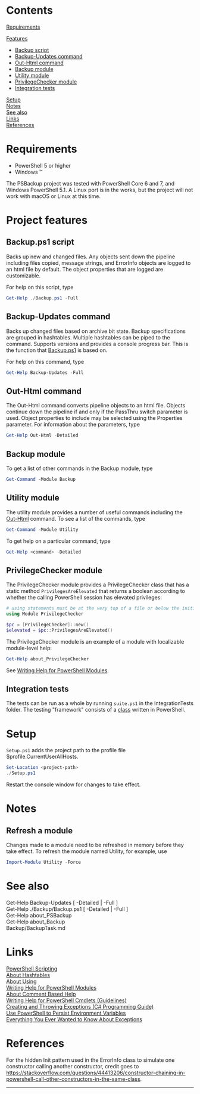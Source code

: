 # Contents

[Requirements]( #requirements )

[Features]( #project-features)  
- [Backup script]( #backup.ps1-script )  
- [Backup-Updates command]( #backup-updates-command )  
- [Out-Html command]( #out-html-command )
- [Backup module]( #backup-module )  
- [Utility module]( #utility-module )  
- [PrivilegeChecker module]( #privilegechecker-module )  
- [Integration tests]( #integration-tests )  

[Setup]( #setup )  
[Notes]( #notes )  
[See also]( #see-also )  
[Links]( #links )  
[References]( #references )  

# Requirements

- PowerShell 5 or higher  
- Windows &trade;

The PSBackup project was tested with PowerShell Core 6 and 7, and Windows PowerShell 5.1. A Linux port is in the works, but the project will not work with macOS or Linux at this time.

# Project features

## Backup.ps1 script

Backs up new and changed files. Any objects sent down the pipeline including files copied, message strings, and ErrorInfo objects are logged to an html file by default. The object properties that are logged are customizable.

For help on this script, type

```PowerShell
Get-Help ./Backup.ps1 -Full
```

## Backup-Updates command

Backs up changed files based on archive bit state. Backup specifications are grouped in hashtables. Multiple hashtables can be piped to the command. Supports versions and provides a console progress bar. This is the function that [Backup.ps1]( #backup.ps1-script) is based on.

For help on this command, type

``` PowerShell
Get-Help Backup-Updates -Full
```

## Out-Html command

The Out-Html command converts pipeline objects to an html file. Objects continue down the pipeline if and only if the PassThru switch parameter is used. Object properties to include may be selected using the Properties parameter. For information about the parameters, type

```PowerShell
Get-Help Out-Html -Detailed
```

## Backup module

To get a list of other commands in the Backup module, type

```PowerShell
Get-Command -Module Backup
```

## Utility module

The utility module provides a number of useful commands including the [Out-Html]( #out-html-command) command. To see a list of the commands, type

```PowerShell
Get-Command -Module Utility
```

To get help on a particular command, type

```PowerShell
Get-Help <command> -Detailed
```

## PrivilegeChecker module

The PrivilegeChecker module provides a PrivilegeChecker class that has a static method `PrivilegesAreElevated` that returns a boolean according to whether the calling PowerShell session has elevated privileges:

```PowerShell
# using statements must be at the very top of a file or below the initial comments.
using Module PrivilegeChecker 

$pc = [PrivilegeChecker]::new()
$elevated = $pc::PrivilegesAreElevated()
```

The PrivilegeChecker module is an example of a module with localizable module-level help:

```PowerShell
Get-Help about_PrivilegeChecker
```
See [Writing Help for PowerShell Modules].

## Integration tests

The tests can be run as a whole by running `suite.ps1` in the IntegrationTests folder. The testing "framework" consists of a [class](Modules/IntegrationTester/IntegrationTester.psm1) written in PowerShell.

# Setup

`Setup.ps1` adds the project path to the profile file $profile.CurrentUserAllHosts.

```PowerShell
Set-Location <project-path>
./Setup.ps1
```

Restart the console window for changes to take effect. 

# Notes

## Refresh a module

Changes made to a module need to be refreshed in memory before they take effect. To refresh the module named Utility, for example, use

```PowerShell
Import-Module Utility -Force
```

# See also

Get-Help Backup-Updates [ -Detailed | -Full ]  
Get-Help ./Backup/Backup.ps1 [ -Detailed | -Full ]  
Get-Help about_PSBackup  
Get-Help about_Backup  
Backup/BackupTask.md  

# Links

[PowerShell Scripting]  
[About Hashtables]  
[About Using]  
[Writing Help for PowerShell Modules]  
[About Comment Based Help]  
[Writing Help for PowerShell Cmdlets (Guidelines)]  
[Creating and Throwing Exceptions (C# Programming Guide)]  
[Use PowerShell to Persist Environment Variables]  
[Everything You Ever Wanted to Know About Exceptions]

# References

For the hidden Init pattern used in the ErrorInfo class to simulate one constructor calling another constructor, credit goes to https://stackoverflow.com/questions/44413206/constructor-chaining-in-powershell-call-other-constructors-in-the-same-class.

---

[PowerShell Scripting]: https://docs.microsoft.com/en-us/powershell/scripting/PowerShell-Scripting "https://docs.microsoft.com"

[About Hashtables]: https://docs.microsoft.com/en-us/powershell/module/microsoft.powershell.core/about/about_hash_tables "https://docs.microsoft.com"

[About Using]: https://docs.microsoft.com/en-us/powershell/module/microsoft.powershell.core/about/about_using "https://docs.microsoft.com" 

[Creating and Throwing Exceptions (C# Programming Guide)]: https://docs.microsoft.com/en-us/dotnet/csharp/programming-guide/exceptions/creating-and-throwing-exceptions "https://docs.microsoft.com"
[Writing Help for PowerShell Modules]: https://docs.microsoft.com/en-us/powershell/scripting/developer/module/writing-help-for-windows-powershell-modules "https://docs.microsoft.com"

[About Comment Based Help]: https://docs.microsoft.com/en-us/powershell/module/microsoft.powershell.core/about/about_comment_based_help?view=powershell-6 "https://docs.microsoft.com"

[Writing Help for PowerShell Cmdlets (Guidelines)]: https://docs.microsoft.com/en-us/powershell/scripting/developer/help/writing-help-for-windows-powershell-cmdlets "https://docs.microsoft.com"

[Use PowerShell to Persist Environment Variables]: https://trevorsullivan.net/2016/07/25/powershell-environment-variables/ "https://trevorsullivan.net"

[Everything You Ever Wanted to Know About Exceptions]: https://powershellexplained.com/2017-04-10-Powershell-exceptions-everything-you-ever-wanted-to-know/#psitem "https://powershellexplained.com"

